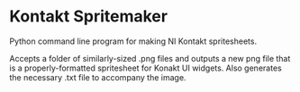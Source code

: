 # Kontakt Spritemaker

Python command line program for making NI Kontakt spritesheets.

Accepts a folder of similarly-sized .png files and outputs a new png file that is a properly-formatted spritesheet for Konakt UI widgets. Also generates the necessary .txt file to accompany the image.
